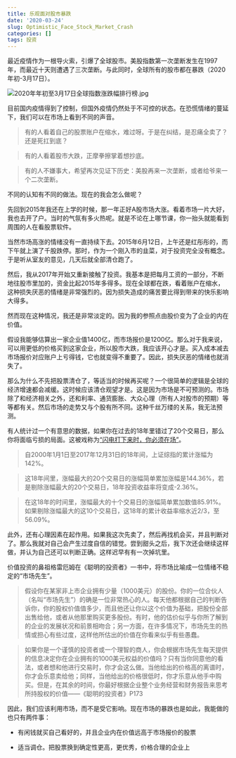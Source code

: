 ```yaml
---
title: 乐观面对股市暴跌
date: '2020-03-24'
slug: Optimistic_Face_Stock_Market_Crash
categories: []
tags: 投资
---
```



最近疫情作为一根导火索，引爆了全球股市。美股指数第一次垄断发生在1997年，而最近十天则遭遇了三次垄断。与此同时，全球所有的股市都在暴跌（2020年初-3月17日）。

![2020年年初至3月17日全球指数涨跌幅排行榜.jpg](https://i.loli.net/2020/03/24/tkZGDqwmPWy7Q6L.jpg)

目前国内疫情得到了控制，但国外疫情仍然处于不可控的状态。在恐慌情绪的蔓延下，我们可以在市场上看到不同的声音。

>有的人看着自己的股票账户在缩水，难过呀。于是在纠结，是忍痛全卖了？还是死扛到底？

>有的人看着股市大跌，正摩拳擦掌着想抄底。

>有的人不嫌事大，希望再次见证下历史：美股再来一次垄断，或者给爷来一个二次垄断。

不同的认知有不同的做法。现在的我会怎么做呢？

先回到2015年我还在上学的时候，那一年正好A股市场大涨。看着市场一片大好，我也去开了户。当时的气氛有多火热呢。就是不论在上哪节课，你一抬头就能看到周围的人在看股票软件。

当然市场高涨的情绪没有一直持续下去。2015年6月12日，上午还是红彤彤的，而下午就上演了千股跌停。那时，作为一个刚入市的韭菜，对于投资完全没有概念。于是听从室友的意见，几天后就全部清仓跑了。

然后，我从2017年开始又重新接触了投资。我基本是把每月工资的一部分，不断地往股市里加的，资金比起2015年多得多。现在全球都在跌，看着账户在缩水，这种损失厌恶的情绪是非常强烈的。因为损失造成的痛苦要比得到带来的快乐影响大得多。

然而现在这种情况，我还是非常淡定的。因为我的参照点由股价变为了企业的内在价值。

假设我能够估算出一家企业值1400亿，而市场报价是1200亿。那么对于我来说，可以用更低的价格买到这家企业，所以股市大跌，我应该开心才是。买入成本减去市场报价对应账户上亏得钱，它也就变得不重要了。因此，损失厌恶的情绪也就消失了。

那么为什么不先把股票清仓了，等适当的时候再买呢？一个很简单的逻辑是全球的经济增速都会减缓。这时候应该清仓观望才是。这是因为市场是不可预测的。市场除了和经济相关之外，还和利率、通货膨胀、大众心理（所有人对股市的预期）等等都有关。然后市场的走势又与个股有所不同。这种千丝万缕的关系，我无法预测。

有人统计过一个有意思的数据，如果你在过去的18年里错过了20个交易日，那么你将面临亏损的局面。这被戏称为[“闪电打下来时，你必须在场”](https://xueqiu.com/1545313154/144221924)。

>自2000年1月1日至2017年12月31日的18年间，上证综指的累计涨幅为142%。

>这18年间里，涨幅最大的20个交易日的涨幅简单累加涨幅是144.36%，若是剔除涨幅最大的20个交易日，18年投资收益率将变成-2.36%。

>在这18年的时间里，涨幅最大的十个交易日的涨幅简单累加数值85.91%。如果剔除涨幅最大的这10个交易日，这18年的累计收益率缩水近2/3，至56.09%。

此外，还有心理因素在起作用。如果我这次先卖了，然后再找机会买，并且判断对了。那么我就对自己会产生过度自信的错觉。尝到甜头之后，我下次还会继续这样做，并认为自己还可以判断正确。这样迟早有有一次掉坑里。

价值投资的鼻祖格雷厄姆在《聪明的投资者》一书中，将市场比喻成一位情绪不稳定的“市场先生”。

>假设你在某家非上市企业拥有少量（1000美元）的股份。你的一位合伙人（名叫“市场先生”）的确是一位非常热心的人。每天他都根据自己的判断告诉你，你的股权价值值多少，而且他还让你以这个价值为基础，把股份全部出售给他，或者从他那里购买更多股份。有时，他的估价似乎与你所了解到的企业的发展状况和前景相吻合；另一方面，在许多情况下，市场先生的热情或担心有些过度，这样他所估出的价值在你看来似乎有些愚蠢。

>如果你是一个谨慎的投资者或一个理智的商人，你会根据市场先生每天提供的信息决定你在企业拥有的1000美元权益的价值吗？只有当你同意他的看法，或者想和他进行交易时，你才会这么做。当他给出的价格高的离谱时，你才会乐意卖给他；同样，当他给出的价格很低时，你才乐意从他手中购买。但是，在其余的时间，你最好根据企业整个业务经营和财务报告来思考所持股权的价值——《聪明的投资者》P173

因此，我们应该利用市场，而不是受它影响。现在市场的暴跌也是如此，我能做的也只有两件事：

* 有闲钱就买自己看好的，并且企业内在价值远高于市场报价的股票

* 适当调仓。把股票换到确定性更高，更优秀，价格合理的企业上

